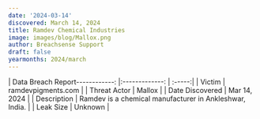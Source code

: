 ```yaml
---
date: '2024-03-14'
discovered: March 14, 2024
title: Ramdev Chemical Industries
image: images/blog/Mallox.png
author: Breachsense Support
draft: false
yearmonths: 2024/march
---
```


| Data Breach Report------------:     |:-------------:    | :-----:|
| Victim      | ramdevpigments.com      | 
| Threat Actor      | Mallox      | 
| Date Discovered      | Mar 14, 2024      | 
| Description      | Ramdev is a chemical manufacturer in Ankleshwar, India.      | 
| Leak Size      | Unknown      | 

